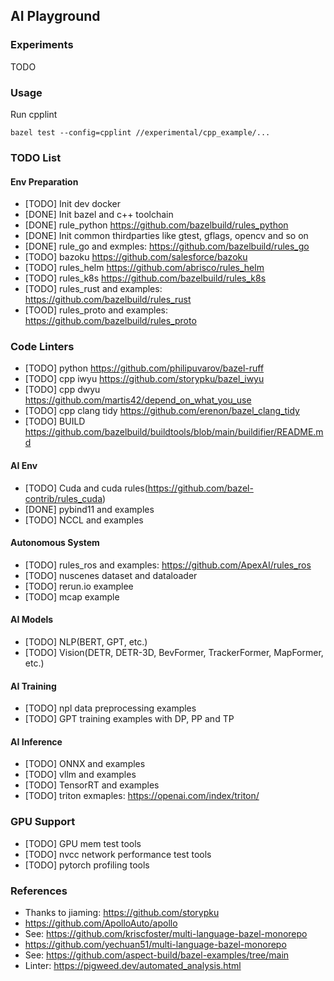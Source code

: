 ## AI Playground

### Experiments
TODO

### Usage
Run cpplint
```
bazel test --config=cpplint //experimental/cpp_example/...
```
### TODO List
#### Env Preparation
- [TODO] Init dev docker
- [DONE] Init bazel and c++ toolchain
- [DONE] rule_python https://github.com/bazelbuild/rules_python
- [DONE] Init common thirdparties like gtest, gflags, opencv and so on
- [DONE] rule_go and exmples: https://github.com/bazelbuild/rules_go
- [TODO] bazoku https://github.com/salesforce/bazoku
- [TODO] rules_helm https://github.com/abrisco/rules_helm
- [TODO] rules_k8s https://github.com/bazelbuild/rules_k8s
- [TODO] rules_rust and examples: https://github.com/bazelbuild/rules_rust
- [TOOD] rules_proto and examples: https://github.com/bazelbuild/rules_proto

### Code Linters
- [TODO] python https://github.com/philipuvarov/bazel-ruff
- [TODO] cpp iwyu https://github.com/storypku/bazel_iwyu
- [TODO] cpp dwyu https://github.com/martis42/depend_on_what_you_use
- [TODO] cpp clang tidy https://github.com/erenon/bazel_clang_tidy
- [TODO] BUILD https://github.com/bazelbuild/buildtools/blob/main/buildifier/README.md

#### AI Env
- [TODO] Cuda and cuda rules(https://github.com/bazel-contrib/rules_cuda)
- [DONE] pybind11 and examples
- [TODO] NCCL and examples

#### Autonomous System
- [TODO] rules_ros and examples: https://github.com/ApexAI/rules_ros
- [TODO] nuscenes dataset and dataloader
- [TODO] rerun.io examplee
- [TODO] mcap example

#### AI Models
- [TODO] NLP(BERT, GPT, etc.)
- [TODO] Vision(DETR, DETR-3D, BevFormer, TrackerFormer, MapFormer, etc.)

#### AI Training
- [TODO] npl data preprocessing examples
- [TODO] GPT training examples with DP, PP and TP

#### AI Inference
- [TODO] ONNX and examples
- [TODO] vllm and examples
- [TODO] TensorRT and examples
- [TODO] triton exmaples: https://openai.com/index/triton/

### GPU Support
- [TODO] GPU mem test tools
- [TODO] nvcc network performance test tools
- [TODO] pytorch profiling tools

### References
- Thanks to jiaming: https://github.com/storypku
- https://github.com/ApolloAuto/apollo
- See: https://github.com/kriscfoster/multi-language-bazel-monorepo
- https://github.com/yechuan51/multi-language-bazel-monorepo
- See: https://github.com/aspect-build/bazel-examples/tree/main
- Linter: https://pigweed.dev/automated_analysis.html